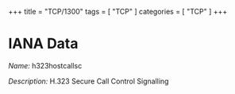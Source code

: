 +++
title = "TCP/1300"
tags = [ "TCP" ]
categories = [ "TCP" ]
+++

# IANA Data

_Name:_ h323hostcallsc

_Description:_ H.323 Secure Call Control Signalling

